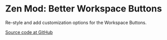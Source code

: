 # Zen Mod: Better Workspace Buttons

Re-style and add customization options for the Workspace Buttons.

[Source code at GitHub](https://github.com/psu/zen-mods)
